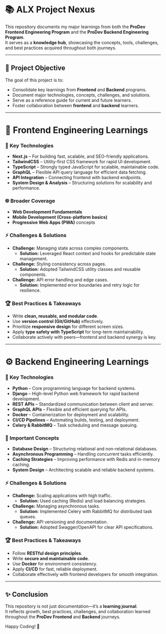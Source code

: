 # 📚 ALX Project Nexus

This repository documents my major learnings from both the **ProDev Frontend Engineering Program** and the **ProDev Backend Engineering Program**.  
It serves as a **knowledge hub**, showcasing the concepts, tools, challenges, and best practices acquired throughout both journeys.  

---

## 🎯 Project Objective
The goal of this project is to:
- Consolidate key learnings from **Frontend** and **Backend** programs.  
- Document major technologies, concepts, challenges, and solutions.  
- Serve as a reference guide for current and future learners.  
- Foster collaboration between **frontend** and **backend** learners.  

---

# 🎨 Frontend Engineering Learnings

### 🔑 Key Technologies
- **Next.js** – For building fast, scalable, and SEO-friendly applications.  
- **TailwindCSS** – Utility-first CSS framework for rapid UI development.  
- **TypeScript** – Strongly typed JavaScript for scalable, maintainable code.  
- **GraphQL** – Flexible API query language for efficient data fetching.  
- **API Integration** – Connecting frontend with backend endpoints.  
- **System Design & Analysis** – Structuring solutions for scalability and performance.  

### 🌐 Broader Coverage
- **Web Development Fundamentals**  
- **Mobile Development (Cross-platform basics)**  
- **Progressive Web Apps (PWA)** concepts  

### ⚡ Challenges & Solutions
- **Challenge:** Managing state across complex components.  
  - **Solution:** Leveraged React context and hooks for predictable state management.  
- **Challenge:** Styling consistency across pages.  
  - **Solution:** Adopted TailwindCSS utility classes and reusable components.  
- **Challenge:** API error handling and edge cases.  
  - **Solution:** Implemented error boundaries and retry logic for resilience.  

### 🏆 Best Practices & Takeaways
- Write **clean, reusable, and modular code**.  
- Use **version control (Git/GitHub)** effectively.  
- Prioritize **responsive design** for different screen sizes.  
- Apply **type safety with TypeScript** for long-term maintainability.  
- Collaborate actively with peers—frontend and backend synergy is key.  

---

# ⚙️ Backend Engineering Learnings

### 🔑 Key Technologies
- **Python** – Core programming language for backend systems.  
- **Django** – High-level Python web framework for rapid backend development.  
- **REST APIs** – Standardized communication between client and server.  
- **GraphQL APIs** – Flexible and efficient querying for APIs.  
- **Docker** – Containerization for deployment and scalability.  
- **CI/CD Pipelines** – Automating builds, testing, and deployment.  
- **Celery & RabbitMQ** – Task scheduling and message queuing.  

### 📘 Important Concepts
- **Database Design** – Structuring relational and non-relational databases.  
- **Asynchronous Programming** – Handling concurrent tasks efficiently.  
- **Caching Strategies** – Improving performance with Redis and in-memory caching.  
- **System Design** – Architecting scalable and reliable backend systems.  

### ⚡ Challenges & Solutions
- **Challenge:** Scaling applications with high traffic.  
  - **Solution:** Used caching (Redis) and load balancing strategies.  
- **Challenge:** Managing asynchronous tasks.  
  - **Solution:** Implemented Celery with RabbitMQ for distributed task queues.  
- **Challenge:** API versioning and documentation.  
  - **Solution:** Adopted Swagger/OpenAPI for clear API specifications.  

### 🏆 Best Practices & Takeaways
- Follow **RESTful design principles**.  
- Write **secure and maintainable code**.  
- Use **Docker** for environment consistency.  
- Apply **CI/CD** for fast, reliable deployment.  
- Collaborate effectively with frontend developers for smooth integration.  

---

## ✨ Conclusion
This repository is not just documentation—it’s a **learning journal**.  
It reflects growth, best practices, challenges, and collaboration learned throughout the **ProDev Frontend** and **Backend** journeys.  

Happy Coding! 🚀
